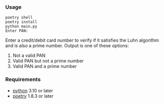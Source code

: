### Usage

```shell
poetry shell
poetry install
python main.py
Enter PAN:
```
Enter a credit/debit card number to verify if it satisfies the Luhn algorithm and is also a prime number.
Output is one of these options:
1. Not a valid PAN
2. Valid PAN but not a prime number
3. Valid PAN and a prime number

### Requirements

- [python](https://www.python.org/) 3.10 or later
- [poetry](https://python-poetry.org/) 1.8.3 or later 
